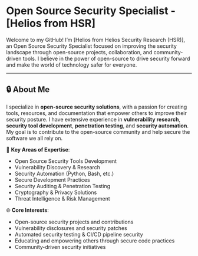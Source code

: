 # Open Source Security Specialist - [Helios from HSR]

Welcome to my GitHub! I’m [Helios from Helios Security Research (HSR)], an Open Source Security Specialist focused on improving the security landscape through open-source projects, collaboration, and community-driven tools. I believe in the power of open-source to drive security forward and make the world of technology safer for everyone.

---

## 🔒 About Me

I specialize in **open-source security solutions**, with a passion for creating tools, resources, and documentation that empower others to improve their security posture. I have extensive experience in **vulnerability research**, **security tool development**, **penetration testing**, and **security automation**. My goal is to contribute to the open-source community and help secure the software we all rely on.

🔧 **Key Areas of Expertise**:
- Open Source Security Tools Development
- Vulnerability Discovery & Research
- Security Automation (Python, Bash, etc.)
- Secure Development Practices
- Security Auditing & Penetration Testing
- Cryptography & Privacy Solutions
- Threat Intelligence & Risk Management

🌐 **Core Interests**:
- Open-source security projects and contributions
- Vulnerability disclosures and security patches
- Automated security testing & CI/CD pipeline security
- Educating and empowering others through secure code practices
- Community-driven security initiatives
